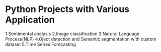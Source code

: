 # Python Projects with Various Application

1.Sentimental analysis
2.Image classification
3.Natural Language Process(NLP)
4.Oject detection and Semantic segmentation with custom dataset
5.Time Series Forecasting
